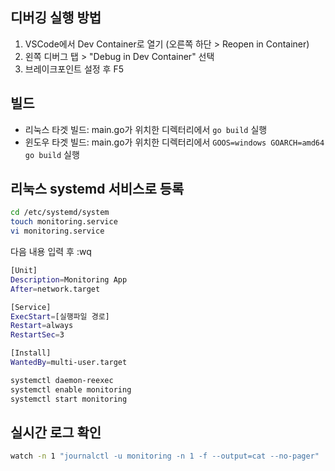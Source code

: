 ## 디버깅 실행 방법

1. VSCode에서 Dev Container로 열기 (오른쪽 하단 > Reopen in Container)
2. 왼쪽 디버그 탭 > "Debug in Dev Container" 선택
3. 브레이크포인트 설정 후 F5

## 빌드

- 리눅스 타겟 빌드: main.go가 위치한 디렉터리에서 ```go build``` 실행
- 윈도우 타겟 빌드: main.go가 위치한 디렉터리에서 ```GOOS=windows GOARCH=amd64 go build``` 실행

## 리눅스 systemd 서비스로 등록

```bash
cd /etc/systemd/system
touch monitoring.service
vi monitoring.service
```

다음 내용 입력 후 :wq
```bash
[Unit]
Description=Monitoring App
After=network.target

[Service]
ExecStart=[실행파일 경로]
Restart=always
RestartSec=3

[Install]
WantedBy=multi-user.target
```

```bash
systemctl daemon-reexec
systemctl enable monitoring
systemctl start monitoring
```

## 실시간 로그 확인
```bash
watch -n 1 "journalctl -u monitoring -n 1 -f --output=cat --no-pager"
```
